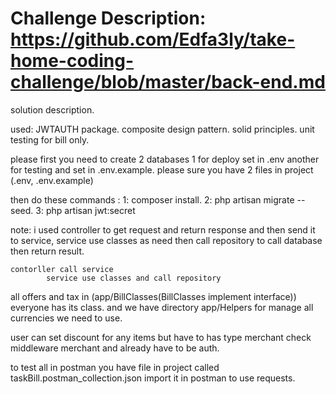 # Challenge Description: https://github.com/Edfa3ly/take-home-coding-challenge/blob/master/back-end.md

solution description.

used:
JWTAUTH package.
composite design pattern.
solid principles.
unit testing for bill only.

please first you need to create 2 databases 1 for deploy set in .env another for testing and
 set in .env.example.
 please sure you have 2 files in project (.env, .env.example)
 
 then do these commands :
 1: composer install.
 2: php artisan migrate --seed.
 3: php artisan jwt:secret

note:
    i used controller to get request and return response and then send it to service, 
    service use classes as need then call repository to call database
     then return result.
     
    contorller call service 
            service use classes and call repository
            
all offers and tax in (app/BillClasses(BillClasses implement interface)) everyone has its class.
and we have directory app/Helpers for manage all currencies we need to use.

 user can set discount for any items but have to has type merchant check middleware merchant and already
 have to be auth.
 
 to test all in postman you have file in project called taskBill.postman_collection.json import it in
 postman to use requests.
